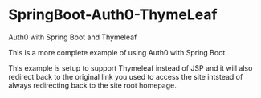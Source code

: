 # SpringBoot-Auth0-ThymeLeaf
Auth0 with Spring Boot and Thymeleaf

This is a more complete example of using Auth0 with Spring Boot.

This example is setup to support Thymeleaf instead of JSP and it will also redirect back to the original link you used to access the site intstead of always redirecting back to the site root homepage.
